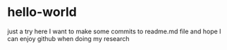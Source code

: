# hello-world
just a try
here I want to make some commits to readme.md file
and hope I can enjoy github when doing my research

